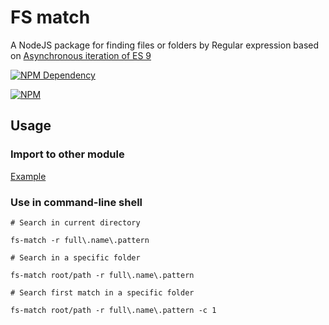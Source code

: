 # FS match

A NodeJS package for finding files or folders by Regular expression based on [Asynchronous iteration of ES 9](https://babeljs.io/docs/plugins/transform-async-generator-functions/)

[![NPM Dependency](https://david-dm.org/TechQuery/fs-match.svg)](https://david-dm.org/TechQuery/fs-match)

[![NPM](https://nodei.co/npm/fs-match.png?downloads=true&downloadRank=true&stars=true)](https://nodei.co/npm/fs-match/)



## Usage


### Import to other module

[Example](source/command.js)


### Use in command-line shell

```Shell
# Search in current directory

fs-match -r full\.name\.pattern

# Search in a specific folder

fs-match root/path -r full\.name\.pattern

# Search first match in a specific folder

fs-match root/path -r full\.name\.pattern -c 1
```
